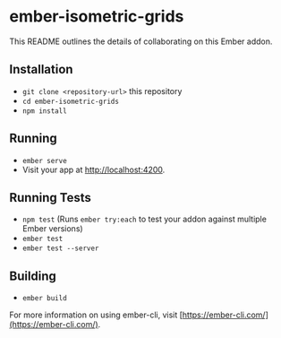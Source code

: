 # ember-isometric-grids

This README outlines the details of collaborating on this Ember addon.

## Installation

* `git clone <repository-url>` this repository
* `cd ember-isometric-grids`
* `npm install`

## Running

* `ember serve`
* Visit your app at [http://localhost:4200](http://localhost:4200).

## Running Tests

* `npm test` (Runs `ember try:each` to test your addon against multiple Ember versions)
* `ember test`
* `ember test --server`

## Building

* `ember build`

For more information on using ember-cli, visit [https://ember-cli.com/](https://ember-cli.com/).
